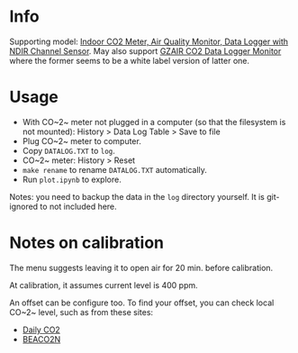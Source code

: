 # Info

Supporting model: [Indoor CO2 Meter, Air Quality Monitor, Data Logger with NDIR Channel Sensor](https://www.amazon.com/dp/B0919CDYQ1). May also support [GZAIR CO2 Data Logger Monitor](https://www.amazon.com/gp/product/B0829ZWQVP) where the former seems to be a white label version of latter one.

# Usage

-   With CO~2~ meter not plugged in a computer (so that the filesystem is not mounted): History > Data Log Table > Save to file
-   Plug CO~2~ meter to computer.
-   Copy `DATALOG.TXT` to `log`.
-   CO~2~ meter: History > Reset
-   `make rename` to rename `DATALOG.TXT` automatically.
-   Run `plot.ipynb` to explore.

Notes: you need to backup the data in the `log` directory yourself. It is git-ignored to not included here.

# Notes on calibration

The menu suggests leaving it to open air for 20 min. before calibration.

At calibration, it assumes current level is 400 ppm.

An offset can be configure too. To find your offset, you can check local CO~2~ level, such as from these sites:

* [Daily CO2](https://www.co2.earth/daily-co2)
* [BEACO2N](http://beacon.berkeley.edu/about/)
